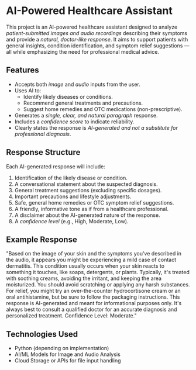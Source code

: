 # AI-Powered Healthcare Assistant

This project is an AI-powered healthcare assistant designed to analyze *patient-submitted images and audio recordings* describing their symptoms and provide a *natural, doctor-like response*. It aims to support patients with general insights, condition identification, and symptom relief suggestions — all while emphasizing the need for professional medical advice.

## Features

- Accepts both *image* and *audio* inputs from the user.
- Uses AI to:
  - Identify likely diseases or conditions.
  - Recommend general treatments and precautions.
  - Suggest home remedies and OTC medications (non-prescriptive).
- Generates a *single, clear, and natural paragraph* response.
- Includes a *confidence score* to indicate reliability.
- Clearly states the response is *AI-generated and not a substitute for professional diagnosis*.

## Response Structure

Each AI-generated response will include:
1. Identification of the likely disease or condition.
2. A conversational statement about the suspected diagnosis.
3. General treatment suggestions (excluding specific dosages).
4. Important precautions and lifestyle adjustments.
5. Safe, general home remedies or OTC symptom relief suggestions.
6. A friendly, informative tone as if from a healthcare professional.
7. A disclaimer about the AI-generated nature of the response.
8. A *confidence level* (e.g., High, Moderate, Low).

## Example Response

"Based on the image of your skin and the symptoms you've described in the audio, it appears you might be experiencing a mild case of contact dermatitis. This condition usually occurs when your skin reacts to something it touches, like soaps, detergents, or plants. Typically, it's treated with soothing creams, avoiding the irritant, and keeping the area moisturized. You should avoid scratching or applying any harsh substances. For relief, you might try an over-the-counter hydrocortisone cream or an oral antihistamine, but be sure to follow the packaging instructions. This response is AI-generated and meant for informational purposes only. It's always best to consult a qualified doctor for an accurate diagnosis and personalized treatment. Confidence Level: Moderate."

## Technologies Used

- Python (depending on implementation)
- AI/ML Models for Image and Audio Analysis
- Cloud Storage or APIs for file input handling
